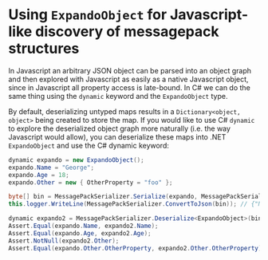 # Using `ExpandoObject` for Javascript-like discovery of messagepack structures

In Javascript an arbitrary JSON object can be parsed into an object graph and then explored with Javascript as easily as a native Javascript object,
since in Javascript all property access is late-bound.
In C# we can do the same thing using the `dynamic` keyword and the `ExpandoObject` type.

By default, deserializing untyped maps results in a `Dictionary<object, object>` being created to store the map.
If you would like to use C# `dynamic` to explore the deserialized object graph more naturally (i.e. the way Javascript would allow),
you can deserialize these maps into .NET `ExpandoObject` and use the C# dynamic keyword:

```cs
dynamic expando = new ExpandoObject();
expando.Name = "George";
expando.Age = 18;
expando.Other = new { OtherProperty = "foo" };

byte[] bin = MessagePackSerializer.Serialize(expando, MessagePackSerializerOptions.Standard);
this.logger.WriteLine(MessagePackSerializer.ConvertToJson(bin)); // {"Name":"George","Age":18,"Other":{"OtherProperty":"foo"}}

dynamic expando2 = MessagePackSerializer.Deserialize<ExpandoObject>(bin, ExpandoObjectResolver.Options);
Assert.Equal(expando.Name, expando2.Name);
Assert.Equal(expando.Age, expando2.Age);
Assert.NotNull(expando2.Other);
Assert.Equal(expando.Other.OtherProperty, expando2.Other.OtherProperty);
```
